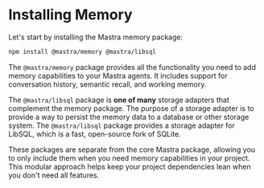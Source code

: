 # Installing Memory

Let's start by installing the Mastra memory package:

```bash
npm install @mastra/memory @mastra/libsql
```

The `@mastra/memory` package provides all the functionality you need to add memory capabilities to your Mastra agents. It includes support for conversation history, semantic recall, and working memory.

The `@mastra/libsql` package is **one of many** storage adapters that complement the memory package. The purpose of a storage adapter is to provide a way to persist the memory data to a database or other storage system. The `@mastra/libsql` package provides a storage adapter for LibSQL, which is a fast, open-source fork of SQLite.

These packages are separate from the core Mastra package, allowing you to only include them when you need memory capabilities in your project. This modular approach helps keep your project dependencies lean when you don't need all features.
